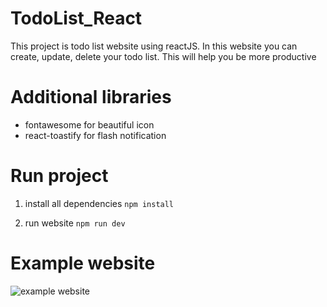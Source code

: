 # TodoList_React

This project is todo list website using reactJS. In this website you can create, update, delete your todo list. This will help you be more productive

# Additional libraries
* fontawesome for beautiful icon
* react-toastify for flash notification 
# Run project

1. install all dependencies
```npm install```

2. run website
```npm run dev```

# Example website
![example website](https://github.com/mintrk/TodoList_React/blob/main/public/exampleUI.png)